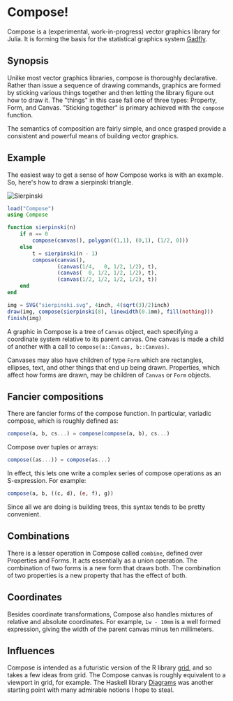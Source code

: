 # Compose!

Compose is a (experimental, work-in-progress) vector graphics library for Julia.
It is forming the basis for the statistical graphics system
[Gadfly](https://github.com/dcjones/Gadfly.jl).


## Synopsis

Unilke most vector graphics libraries, compose is thoroughly declarative. Rather
than issue a sequence of drawing commands, graphics are formed by sticking
various things together and then letting the library figure out how to draw it.
The "things" in this case fall one of three types: Property, Form, and Canvas.
"Sticking together" is primary achieved with the `compose` function.

The semantics of composition are fairly simple, and once grasped provide a
consistent and powerful means of building vector graphics.

## Example

The easiest way to get a sense of how Compose works is with an example. So,
here's how to draw a sierpinski triangle.

![Sierpinski](http://dcjones.github.com/Compose.jl/sierpinski.svg)

```julia
load("Compose")
using Compose

function sierpinski(n)
    if n == 0
        compose(canvas(), polygon((1,1), (0,1), (1/2, 0)))
    else
        t = sierpinski(n - 1)
        compose(canvas(),
                (canvas(1/4,   0, 1/2, 1/2), t),
                (canvas(  0, 1/2, 1/2, 1/2), t),
                (canvas(1/2, 1/2, 1/2, 1/2), t))
    end
end

img = SVG("sierpinski.svg", 4inch, 4(sqrt(3)/2)inch)
draw(img, compose(sierpinski(8), linewidth(0.1mm), fill(nothing)))
finish(img)

```

A graphic in Compose is a tree of `Canvas` object, each specifying a coordinate
system relative to its parent canvas. One canvas is made a child of another with
a call to `compose(a::Canvas, b::Canvas)`.

Canvases may also have children of type `Form` which are rectangles, ellipses,
text, and other things that end up being drawn. Properties, which affect how
forms are drawn, may be children of `Canvas` or `Form` objects.

## Fancier compositions

There are fancier forms of the compose function. In particular, variadic
compose, which is roughly defined as:

```julia
compose(a, b, cs...) = compose(compose(a, b), cs...)
```

Compose over tuples or arrays:
```julia
compose((as...)) = compose(as...)
```

In effect, this lets one write a complex series of compose operations as an
S-expression. For example:

```julia
compose(a, b, ((c, d), (e, f), g))
```

Since all we are doing is building trees, this syntax tends to be pretty
convenient.

## Combinations

There is a lesser operation in Compose called `combine`, defined over Properties
and Forms. It acts essentially as a union operation. The combination of two
forms is a new form that draws both. The combination of two properties is a new
property that has the effect of both.

## Coordinates

Besides coordinate transformations, Compose also handles mixtures of relative
and absolute coordinates. For example, `1w - 10mm` is a well formed expression,
giving the width of the parent canvas minus ten millimeters.

## Influences

Compose is intended as a futuristic version of the R library
[grid](http://www.stat.auckland.ac.nz/~paul/grid/grid.html), and so takes a few
ideas from grid. The Compose canvas is roughly equivalent to a viewport in grid,
for example. The Haskell library
[Diagrams](http://projects.haskell.org/diagrams/) was another starting point
with many admirable notions I hope to steal.

